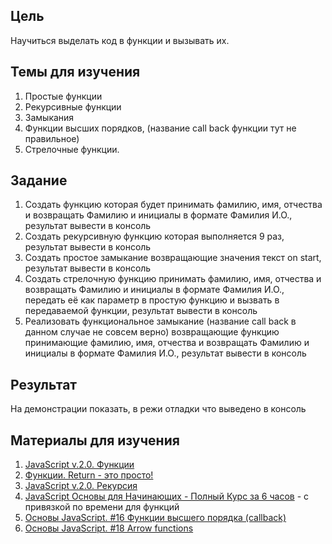 ## Цель

Научиться выделать код в функции и вызывать их.

## Темы для изучения

1. Простые функции
2. Рекурсивные функции
3. Замыкания
4. Функции высших порядков, (название call back функции тут не правильное)
5. Стрелочные функции.

## Задание

1. Создать функцию которая будет принимать фамилию, имя, отчества и возвращать Фамилию и инициалы в формате Фамилия И.О., результат вывести в консоль
2. Создать рекурсивную функцию которая выполняется 9 раз, результат вывести в консоль
3. Создать простое замыкание возвращающие значения текст on start, результат вывести в консоль
4. Создать стрелочную функцию принимать фамилию, имя, отчества и возвращать Фамилию и инициалы в формате Фамилия И.О., передать её как параметр в простую функцию и вызвать в передаваемой функции, результат вывести в консоль
5. Реализовать функциональное замыкание (название call back в данном случае не совсем верно) возвращающие функцию принимающие фамилию, имя, отчества и возвращать Фамилию и инициалы в формате Фамилия И.О., результат вывести в консоль

## Результат

На демонстрации показать, в режи отладки что выведено в консоль

## Материалы для изучения

1. [JavaScript v.2.0. Функции](https://youtu.be/15hjn6cPOko?list=PLM7wFzahDYnEltE-aVGhRHYPwIJn0Xquu)
2. [Функции. Return - это просто!](https://youtu.be/nTd8B9iVvnA?list=PLM7wFzahDYnEltE-aVGhRHYPwIJn0Xquu)
3. [JavaScript v.2.0. Рекурсия](https://youtu.be/Kuq6oIN3PH0?list=PLM7wFzahDYnEltE-aVGhRHYPwIJn0Xquu)
4. [JavaScript Основы для Начинающих - Полный Курс за 6 часов](https://youtu.be/Bluxbh9CaQ0?t=10520) - с привязкой по времени для функций
5. [Основы JavaScript. #16 Функции высшего порядка (callback)](https://youtu.be/C1i1zRVIils?list=PLlwtdxQXoJAtV52YQ4wZIqEg4-Q0vIgzh)
6. [Основы JavaScript. #18 Arrow functions](https://youtu.be/wGQiYtroOeU?list=PLlwtdxQXoJAtV52YQ4wZIqEg4-Q0vIgzh)